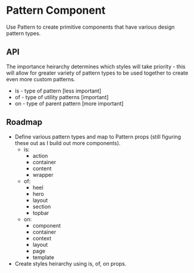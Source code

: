 # Pattern Component

Use Pattern to create primitive components that have various design pattern types.

## API

The importance heirarchy determines which styles will take priority - this will allow for greater variety of pattern types to be used together to create even more custom patterns.

- is - type of pattern [less important]
- of - type of utility patterns [important]
- on - type of parent pattern [more important]

## Roadmap

- Define various pattern types and map to Pattern props (still figuring these out as I build out more components).
  - is:
    - action
    - container
    - content
    - wrapper
  - of:
    - heel
    - hero
    - layout
    - section
    - topbar
  - on:
    - component
    - container
    - context
    - layout
    - page
    - template
- Create styles heirarchy using is, of, on props.

